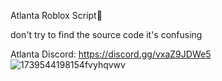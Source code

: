 Atlanta Roblox Script🔮

don't try to find the source code it's confusing

Atlanta Discord: https://discord.gg/vxaZ9JDWe5
![1739544198154fvyhqvwv](https://github.com/user-attachments/assets/cd73d175-7213-4d37-a61e-bf0e754ac76e)
